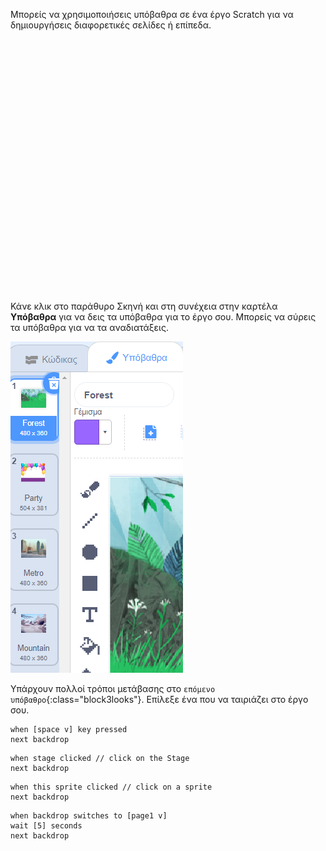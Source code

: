 Μπορείς να χρησιμοποιήσεις υπόβαθρα σε ένα έργο Scratch για να δημιουργήσεις διαφορετικές σελίδες ή επίπεδα.
<div class="scratch-preview" style="margin-left: 15px;">
  <iframe allowtransparency="true" width="485" height="402" src="" frameborder="0"></iframe>
</div>

Κάνε κλικ στο παράθυρο Σκηνή και στη συνέχεια στην καρτέλα **Υπόβαθρα** για να δεις τα υπόβαθρα για το έργο σου. Μπορείς να σύρεις τα υπόβαθρα για να τα αναδιατάξεις.

![Τα σκηνικά σε διάταξη στην καρτέλα Υπόβαθρο.](images/backdrops-in-order.png)

Υπάρχουν πολλοί τρόποι μετάβασης στο `επόμενο υπόβαθρο`{:class="block3looks"}. Επίλεξε ένα που να ταιριάζει στο έργο σου.

```blocks3
when [space v] key pressed
next backdrop
```

```blocks3
when stage clicked // click on the Stage
next backdrop
```

```blocks3
when this sprite clicked // click on a sprite
next backdrop
```

```blocks3
when backdrop switches to [page1 v]
wait [5] seconds
next backdrop
```
